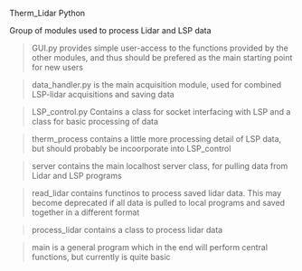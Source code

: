 Therm_Lidar Python

Group of modules used to process Lidar and LSP data
> GUI.py provides simple user-access to the functions provided by the other modules, and thus should be prefered
 as the main starting point for new users

> data_handler.py is the main acquisition module, used for combined LSP-lidar acquisitions and saving data

> LSP_control.py Contains a class for socket interfacing with LSP and a class for basic processing of data

> therm_process contains a little more processing detail of LSP data, but should probably be incoorporate into LSP_control

> server contains the main localhost server class, for pulling data from Lidar and LSP programs

> read_lidar contains functinos to process saved lidar data. This may become deprecated if all data is pulled to local
> programs and saved together in a different format

> process_lidar contains a class to process lidar data

> main is a general program which in the end will perform central functions, but currently is quite basic

